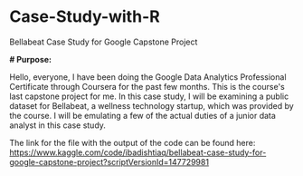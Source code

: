 # Case-Study-with-R
Bellabeat Case Study for Google Capstone Project

**# Purpose:**

Hello, everyone, I have been doing the Google Data Analytics Professional Certificate through Coursera for the past few months. This is the course's last capstone project for me. In this case study, I will be examining a public dataset for Bellabeat, a wellness technology startup, which was provided by the course. I will be emulating a few of the actual duties of a junior data analyst in this case study.

The link for the file with the output of the code can be found here:
https://www.kaggle.com/code/ibadishtiaq/bellabeat-case-study-for-google-capstone-project?scriptVersionId=147729981
